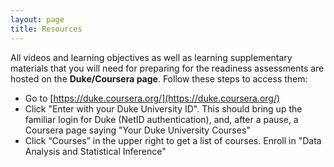 ```yaml
---
layout: page
title: Resources
---
```


All videos and learning objectives as well as learning supplementary materials that you will need for preparing for the readiness assessments are hosted on the **Duke/Coursera page**. Follow these steps to access them:

* Go to [https://duke.coursera.org/](https://duke.coursera.org/)
* Click "Enter with your Duke University ID". This should bring up the familiar login for Duke (NetID authentication), and, after a pause, a Coursera page saying "Your Duke University Courses"
* Click “Courses” in the upper right to get a list of courses.  Enroll in "Data Analysis and Statistical Inference"